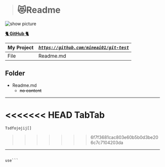 


># 😻Readme  
  

  
![show picture](https://images.unsplash.com/photo-1472214103451-9374bd1c798e?ixlib=rb-1.2.1&ixid=eyJhcHBfaWQiOjEyMDd9&auto=format&fit=crop&w=1350&q=80)

[**🐈 GitHub 🐈**](https://github.com) 

| My Project | [*`https://github.com/mineai01/git-test`*](https://github.com) 
| ----------- | ----------- |
| File | Readme.md |


## Folder
* Readme.md
  * ~~no content~~


---
<<<<<<< HEAD
    TabTab
=======
    Tsdfojojij[]
>>>>>>> 6f7f3681cac803e60b5b0d3be206c7c7104203da
    
  
-----

```

use```

```
